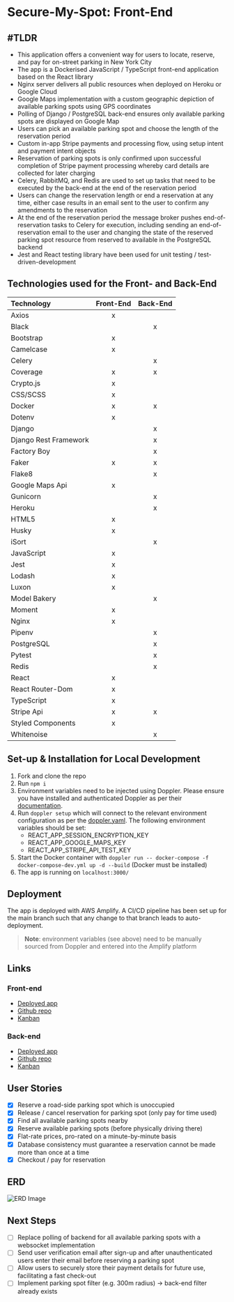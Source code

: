 # Secure-My-Spot: Front-End

## \#TLDR
- This application offers a convenient way for users to locate, reserve, and pay for on-street parking in New York City
- The app is a Dockerised JavaScript / TypeScript front-end application based on the React library
- Nginx server delivers all public resources when deployed on Heroku or Google Cloud
- Google Maps implementation with a custom geographic depiction of available parking spots using GPS coordinates
- Polling of Django / PostgreSQL back-end ensures only available parking spots are displayed on Google Map
- Users can pick an available parking spot and choose the length of the reservation period
- Custom in-app Stripe payments and processing flow, using setup intent and payment intent objects
- Reservation of parking spots is only confirmed upon successful completion of Stripe payment processing whereby card details are collected for later charging
- Celery, RabbitMQ, and Redis are used to set up tasks that need to be executed by the back-end at the end of the reservation period 
- Users can change the reservation length or end a reservation at any time, either case results in an email sent to the user to confirm any amendments to the reservation
- At the end of the reservation period the message broker pushes end-of-reservation tasks to Celery for execution, including sending an end-of-reservation email to the user and changing the state of the reserved parking spot resource from reserved to available in the PostgreSQL backend
- Jest and React testing library have been used for unit testing / test-driven-development

## Technologies used for the Front- and Back-End
| Technology            | Front-End | Back-End |
|:----------------------|:---------:|:--------:|
| Axios                 |     x     |          |
| Black                 |           |    x     |
| Bootstrap             |     x     |          |
| Camelcase             |     x     |          |
| Celery                |           |    x     |
| Coverage              |     x     |    x     |
| Crypto.js             |     x     |          |
| CSS/SCSS              |     x     |          |
| Docker                |     x     |    x     |
| Dotenv                |     x     |          |
| Django                |           |    x     |
| Django Rest Framework |           |    x     |
| Factory Boy           |           |    x     |
| Faker                 |     x     |    x     |
| Flake8                |           |    x     |
| Google Maps Api       |     x     |          |
| Gunicorn              |           |    x     |
| Heroku                |           |    x     |
| HTML5                 |     x     |          |
| Husky                 |     x     |          |
| iSort                 |           |    x     |
| JavaScript            |     x     |          |
| Jest                  |     x     |          |
| Lodash                |     x     |          |
| Luxon                 |     x     |          |
| Model Bakery          |           |    x     |
| Moment                |     x     |          |
| Nginx                 |     x     |          |
| Pipenv                |           |    x     |
| PostgreSQL            |           |    x     |
| Pytest                |           |    x     |
| Redis                 |           |    x     |
| React                 |     x     |          |
| React Router-Dom      |     x     |          |
| TypeScript            |     x     |          |
| Stripe Api            |     x     |    x     |
| Styled Components     |     x     |          |
| Whitenoise            |           |    x     |

## Set-up & Installation for Local Development
1. Fork and clone the repo
2. Run `npm i`
3. Environment variables need to be injected using Doppler. Please ensure you have installed and authenticated Doppler as per their [documentation](https://docs.doppler.com/docs/install-cli).
4. Run `doppler setup` which will connect to the relevant environment configuration as per the [doppler.yaml](./doppler.yaml). The following environment variables should be set:
   - REACT_APP_SESSION_ENCRYPTION_KEY
   - REACT_APP_GOOGLE_MAPS_KEY
   - REACT_APP_STRIPE_API_TEST_KEY
5. Start the Docker container with `doppler run -- docker-compose -f docker-compose-dev.yml up -d --build` (Docker must be installed)
6. The app is running on `localhost:3000/`

## Deployment
The app is deployed with AWS Amplify. A CI/CD pipeline has been set up for the main branch such that any change to that branch leads to auto-deployment.
> **Note**: environment variables (see above) need to be manually sourced from Doppler and entered into the Amplify platform

## Links
### Front-end
- [Deployed app](https://main.d105uookrugx2t.amplifyapp.com/)
- [Github repo](https://github.com/sven-gerlach/secure-my-spot-client)
- [Kanban](https://github.com/sven-gerlach/secure-my-spot-client/projects/1)
### Back-end
- [Deployed app](https://secure-my-spot-api.herokuapp.com/admin/login/?next=/admin/)
- [Github repo](https://github.com/sven-gerlach/secure-my-spot-api)
- [Kanban](https://github.com/sven-gerlach/secure-my-spot-api/projects/1)

## User Stories
- [x] Reserve a road-side parking spot which is unoccupied
- [x] Release / cancel reservation for parking spot (only pay for time used)
- [x] Find all available parking spots nearby
- [x] Reserve available parking spots (before physically driving there)
- [x] Flat-rate prices, pro-rated on a minute-by-minute basis
- [x] Database consistency must guarantee a reservation cannot be made more than once at a time
- [x] Checkout / pay for reservation

## ERD
![ERD Image](./development/Wireframe.PNG)

## Next Steps
- [ ] Replace polling of backend for all available parking spots with a websocket implementation
- [ ] Send user verification email after sign-up and after unauthenticated users enter their email before reserving a parking spot
- [ ] Allow users to securely store their payment details for future use, facilitating a fast check-out
- [ ] Implement parking spot filter (e.g. 300m radius) -> back-end filter already exists
